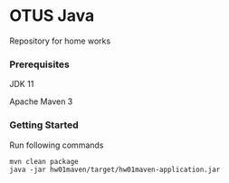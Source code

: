 # OTUS Java

Repository for home works

### Prerequisites

JDK 11

Apache Maven 3

### Getting Started

Run following commands 

```
mvn clean package
java -jar hw01maven/target/hw01maven-application.jar
```
